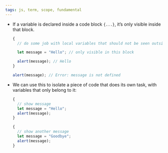 ```yaml
---
tags: js, term, scope, fundamental
---
```


- If a variable is declared inside a code block `{...}`, it’s only visible inside that block.
	```js
	{
	  // do some job with local variables that should not be seen outside
	
	  let message = "Hello"; // only visible in this block
	
	  alert(message); // Hello
	}
	
	alert(message); // Error: message is not defined
	```

- We can use this to isolate a piece of code that does its own task, with variables that only belong to it:
	```js
	{
	  // show message
	  let message = "Hello";
	  alert(message);
	}
	
	{
	  // show another message
	  let message = "Goodbye";
	  alert(message);
	}
	```